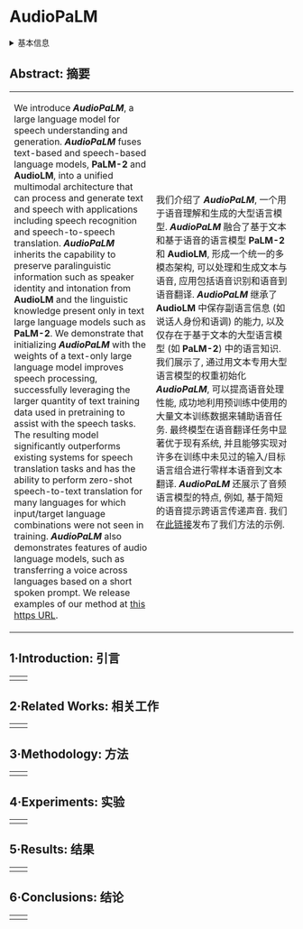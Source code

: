 # AudioPaLM

<details>
<summary>基本信息</summary>

- 标题: "AudioPaLM: A Large Language Model That Can Speak and Listen"
- 作者:
  - 01 Paul K. Rubenstein,
  - 02 Chulayuth Asawaroengchai,
  - 03 Duc Dung Nguyen,
  - 04 Ankur Bapna,
  - 05 Zalan Borsos,
  - 06 Felix de Chaumont Quitry,
  - 07 Peter Chen,
  - 08 Dalia El Badawy,
  - 09 Wei Han,
  - 10 Eugene Kharitonov,
  - 11 Hannah Muckenhirn,
  - 12 Dirk Padfield,
  - 13 James Qin,
  - 14 Danny Rozenberg,
  - 15 Tara Sainath,
  - 16 Johan Schalkwyk,
  - 17 Matt Sharifi,
  - 18 Michelle Tadmor Ramanovich,
  - 19 Marco Tagliasacchi,
  - 20 Alexandru Tudor,
  - 21 Mihajlo Velimirovic,
  - 22 Damien Vincent,
  - 23 Jiahui Yu,
  - 24 Yongqiang Wang,
  - 25 Vicky Zayats,
  - 26 Neil Zeghidour,
  - 27 Yu Zhang,
  - 28 Zhishuai Zhang,
  - 29 Lukas Zilka,
  - 30 Christian Frank
- 链接:
  - [ArXiv](https://arxiv.org/abs/2306.12925)
  - [Publication]
  - [Github]
  - [Demo](https://google-research.github.io/seanet/audiopalm/examples)
- 文件:
  - [ArXiv](../_PDF/2306.12925v1__AudioPaLM__A_Large_Language_Model_That_Can_Speak_&_Listen.pdf)
  - [Publication] #TODO

</details>

## Abstract: 摘要

<table><tr><td width="50%">

We introduce ***AudioPaLM***, a large language model for speech understanding and generation.
***AudioPaLM*** fuses text-based and speech-based language models, **PaLM-2** and **AudioLM**, into a unified multimodal architecture that can process and generate text and speech with applications including speech recognition and speech-to-speech translation.
***AudioPaLM*** inherits the capability to preserve paralinguistic information such as speaker identity and intonation from **AudioLM** and the linguistic knowledge present only in text large language models such as **PaLM-2**.
We demonstrate that initializing ***AudioPaLM*** with the weights of a text-only large language model improves speech processing, successfully leveraging the larger quantity of text training data used in pretraining to assist with the speech tasks.
The resulting model significantly outperforms existing systems for speech translation tasks and has the ability to perform zero-shot speech-to-text translation for many languages for which input/target language combinations were not seen in training.
***AudioPaLM*** also demonstrates features of audio language models, such as transferring a voice across languages based on a short spoken prompt. We release examples of our method at [this https URL](https://google-research.github.io/seanet/audiopalm/examples).

</td><td>

我们介绍了 ***AudioPaLM***, 一个用于语音理解和生成的大型语言模型.
***AudioPaLM*** 融合了基于文本和基于语音的语言模型 **PaLM-2** 和 **AudioLM**, 形成一个统一的多模态架构, 可以处理和生成文本与语音, 应用包括语音识别和语音到语音翻译.
***AudioPaLM*** 继承了 **AudioLM** 中保存副语言信息 (如说话人身份和语调) 的能力, 以及仅存在于基于文本的大型语言模型 (如 **PaLM-2**) 中的语言知识.
我们展示了, 通过用文本专用大型语言模型的权重初始化 ***AudioPaLM***, 可以提高语音处理性能, 成功地利用预训练中使用的大量文本训练数据来辅助语音任务.
最终模型在语音翻译任务中显著优于现有系统, 并且能够实现对许多在训练中未见过的输入/目标语言组合进行零样本语音到文本翻译.
***AudioPaLM*** 还展示了音频语言模型的特点, 例如, 基于简短的语音提示跨语言传递声音.
我们在[此链接](https://google-research.github.io/seanet/audiopalm/examples)发布了我们方法的示例.

</td></tr></table>

## 1·Introduction: 引言

<table><tr><td width="50%">

</td></tr></table>

## 2·Related Works: 相关工作

<table><tr><td width="50%">

</td></tr></table>

## 3·Methodology: 方法

<table><tr><td width="50%">

</td></tr></table>

## 4·Experiments: 实验

<table><tr><td width="50%">

</td></tr></table>

## 5·Results: 结果

<table><tr><td width="50%">

</td></tr></table>

## 6·Conclusions: 结论

<table><tr><td width="50%">

</td></tr></table>
